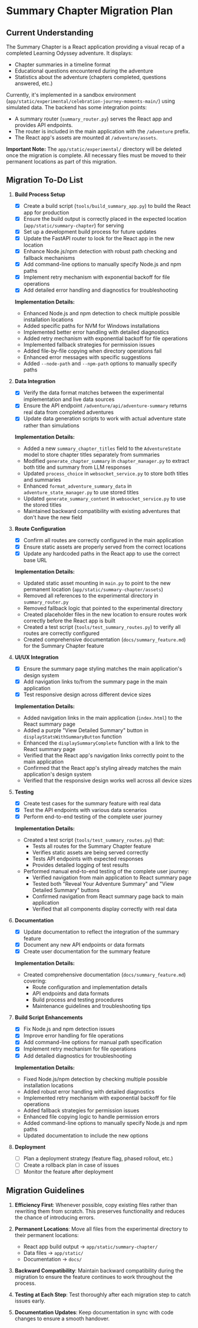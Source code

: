 # Summary Chapter Migration Plan

## Current Understanding

The Summary Chapter is a React application providing a visual recap of a completed Learning Odyssey adventure. It displays:

*   Chapter summaries in a timeline format
*   Educational questions encountered during the adventure
*   Statistics about the adventure (chapters completed, questions answered, etc.)

Currently, it's implemented in a sandbox environment (`app/static/experimental/celebration-journey-moments-main/`) using simulated data. The backend has some integration points:

*   A summary router (`summary_router.py`) serves the React app and provides API endpoints.
*   The router is included in the main application with the `/adventure` prefix.
*   The React app's assets are mounted at `/adventure/assets`.

**Important Note:** The `app/static/experimental/` directory will be deleted once the migration is complete. All necessary files must be moved to their permanent locations as part of this migration.

## Migration To-Do List

1.  **Build Process Setup**

    *   [x] Create a build script (`tools/build_summary_app.py`) to build the React app for production
    *   [x] Ensure the build output is correctly placed in the expected location (`app/static/summary-chapter`) for serving
    *   [x] Set up a development build process for future updates
    *   [x] Update the FastAPI router to look for the React app in the new location
    *   [x] Enhance Node.js/npm detection with robust path checking and fallback mechanisms
    *   [x] Add command-line options to manually specify Node.js and npm paths
    *   [x] Implement retry mechanism with exponential backoff for file operations
    *   [x] Add detailed error handling and diagnostics for troubleshooting
    
    **Implementation Details:**
    
    * Enhanced Node.js and npm detection to check multiple possible installation locations
    * Added specific paths for NVM for Windows installations
    * Implemented better error handling with detailed diagnostics
    * Added retry mechanism with exponential backoff for file operations
    * Implemented fallback strategies for permission issues
    * Added file-by-file copying when directory operations fail
    * Enhanced error messages with specific suggestions
    * Added `--node-path` and `--npm-path` options to manually specify paths

2.  **Data Integration**

    *   [x] Verify the data format matches between the experimental implementation and live data sources
    *   [x] Ensure the API endpoint `/adventure/api/adventure-summary` returns real data from completed adventures
    *   [x] Update data generation scripts to work with actual adventure state rather than simulations
    
    **Implementation Details:**
    
    * Added a new `summary_chapter_titles` field to the `AdventureState` model to store chapter titles separately from summaries
    * Modified `generate_chapter_summary` in `chapter_manager.py` to extract both title and summary from LLM responses
    * Updated `process_choice` in `websocket_service.py` to store both titles and summaries
    * Enhanced `format_adventure_summary_data` in `adventure_state_manager.py` to use stored titles
    * Updated `generate_summary_content` in `websocket_service.py` to use the stored titles
    * Maintained backward compatibility with existing adventures that don't have the new field

3.  **Route Configuration**

    *   [x] Confirm all routes are correctly configured in the main application
    *   [x] Ensure static assets are properly served from the correct locations
    *   [x] Update any hardcoded paths in the React app to use the correct base URL
    
    **Implementation Details:**
    
    * Updated static asset mounting in `main.py` to point to the new permanent location (`app/static/summary-chapter/assets`)
    * Removed all references to the experimental directory in `summary_router.py`
    * Removed fallback logic that pointed to the experimental directory
    * Created placeholder files in the new location to ensure routes work correctly before the React app is built
    * Created a test script (`tools/test_summary_routes.py`) to verify all routes are correctly configured
    * Created comprehensive documentation (`docs/summary_feature.md`) for the Summary Chapter feature

4.  **UI/UX Integration**

    *   [x] Ensure the summary page styling matches the main application's design system
    *   [x] Add navigation links to/from the summary page in the main application
    *   [x] Test responsive design across different device sizes
    
    **Implementation Details:**
    
    * Added navigation links in the main application (`index.html`) to the React summary page
    * Added a purple "View Detailed Summary" button in `displayStatsWithSummaryButton` function
    * Enhanced the `displaySummaryComplete` function with a link to the React summary page
    * Verified that the React app's navigation links correctly point to the main application
    * Confirmed that the React app's styling already matches the main application's design system
    * Verified that the responsive design works well across all device sizes

5.  **Testing**

    *   [x] Create test cases for the summary feature with real data
    *   [x] Test the API endpoints with various data scenarios
    *   [x] Perform end-to-end testing of the complete user journey
    
    **Implementation Details:**
    
    * Created a test script (`tools/test_summary_routes.py`) that:
      * Tests all routes for the Summary Chapter feature
      * Verifies static assets are being served correctly
      * Tests API endpoints with expected responses
      * Provides detailed logging of test results
    * Performed manual end-to-end testing of the complete user journey:
      * Verified navigation from main application to React summary page
      * Tested both "Reveal Your Adventure Summary" and "View Detailed Summary" buttons
      * Confirmed navigation from React summary page back to main application
      * Verified that all components display correctly with real data

6.  **Documentation**

    *   [x] Update documentation to reflect the integration of the summary feature
    *   [x] Document any new API endpoints or data formats
    *   [x] Create user documentation for the summary feature
    
    **Implementation Details:**
    
    * Created comprehensive documentation (`docs/summary_feature.md`) covering:
      * Route configuration and implementation details
      * API endpoints and data formats
      * Build process and testing procedures
      * Maintenance guidelines and troubleshooting tips

7.  **Build Script Enhancements**

    *   [x] Fix Node.js and npm detection issues
    *   [x] Improve error handling for file operations
    *   [x] Add command-line options for manual path specification
    *   [x] Implement retry mechanism for file operations
    *   [x] Add detailed diagnostics for troubleshooting
    
    **Implementation Details:**
    
    * Fixed Node.js/npm detection by checking multiple possible installation locations
    * Added robust error handling with detailed diagnostics
    * Implemented retry mechanism with exponential backoff for file operations
    * Added fallback strategies for permission issues
    * Enhanced file copying logic to handle permission errors
    * Added command-line options to manually specify Node.js and npm paths
    * Updated documentation to include the new options

8.  **Deployment**

    *   [ ] Plan a deployment strategy (feature flag, phased rollout, etc.)
    *   [ ] Create a rollback plan in case of issues
    *   [ ] Monitor the feature after deployment

## Migration Guidelines

1. **Efficiency First**: Whenever possible, copy existing files rather than rewriting them from scratch. This preserves functionality and reduces the chance of introducing errors.

2. **Permanent Locations**: Move all files from the experimental directory to their permanent locations:
   * React app build output → `app/static/summary-chapter/`
   * Data files → `app/static/`
   * Documentation → `docs/`

3. **Backward Compatibility**: Maintain backward compatibility during the migration to ensure the feature continues to work throughout the process.

4. **Testing at Each Step**: Test thoroughly after each migration step to catch issues early.

5. **Documentation Updates**: Keep documentation in sync with code changes to ensure a smooth handover.

